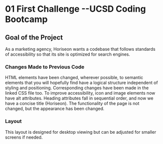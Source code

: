 # 01 First Challenge --UCSD Coding Bootcamp

## Goal of the Project

As a marketing agency, Horiseon wants a codebase that follows standards of
accessibility so that its site is optimized for search engines.

### Changes Made to Previous Code 

HTML elements have been changed, wherever possible, to semantic elements
that you will hopefully find have a logical structure independent of styling
and positioning.  Corresponding changes have been made in the linked CSS 
file too.  To improve accessibility, icon and image elements now have alt
attributes.  Heading attributes fall in sequential order, and now we have a 
concise title (Horiseon).  The functionality of the page is not changed, but the 
appearance has been changed.

### Layout

This layout is designed for desktop viewing but can be adjusted for smaller 
screens if needed.
